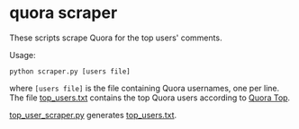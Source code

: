 
quora scraper
===

These scripts scrape Quora for the top users' comments.

Usage:

    python scraper.py [users file]

where `[users file]` is the file containing Quora usernames, one per line. The file [top_users.txt](top_users.txt) contains the top Quora users according to [Quora Top](http://www.quoratop.com/).

 [top_user_scraper.py](top_user_scraper.py) generates [top_users.txt](top_users.txt).